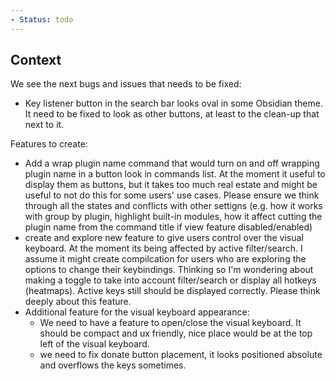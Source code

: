 ```yaml
---
- Status: todo
---
```


## Context
We see the next bugs and issues that needs to be fixed:
- Key listener button in the search bar looks oval in some Obsidian theme. It need to be fixed to look as other buttons, at least to the clean-up that next to it.

Features to create:
- Add a wrap plugin name command that would turn on and off wrapping plugin name in a button look in commands list. At the moment it useful to display them as buttons, but it takes too much real estate and might be useful to not do this for some users' use cases. Please ensure we think through all the states and conflicts with other settigns (e.g. how it works with group by plugin, highlight built-in modules, how it affect cutting the plugin name from the command title if view feature disabled/enabled)
- create and explore new feature to give users control over the visual keyboard. At the moment its being affected by active filter/search. I assume it might create compilcation for users who are exploring the options to change their keybindings. Thinking so I'm wondering about making a toggle to take into account filter/search or display all hotkeys (heatmaps). Active keys still should be displayed correctly. Please think deeply about this feature.
- Additional feature for the visual keyboard appearance:
  - We need to have a feature to open/close the visual keyboard. It should be compact and ux friendly, nice place would be at the top left of the visual keyboard.
  - we need to fix donate button placement, it looks positioned absolute and overflows the keys sometimes.
